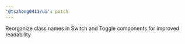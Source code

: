 ```yaml
---
'@tszhong0411/ui': patch
---
```


Reorganize class names in Switch and Toggle components for improved readability

